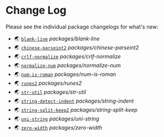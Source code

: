 # Change Log

Please see the individual package changelogs for what's new:

* 🌏 [`blank-line`](./packages/blank-line/CHANGELOG.md "packages/blank-line") *packages/blank-line*
* 🌏 [`chinese-parseint2`](./packages/chinese-parseint2/CHANGELOG.md "packages/chinese-parseint2") *packages/chinese-parseint2*
* 🌏 [`crlf-normalize`](./packages/crlf-normalize/CHANGELOG.md "packages/crlf-normalize") *packages/crlf-normalize*
* 🌏 [`normalize-num`](./packages/normalize-num/CHANGELOG.md "packages/normalize-num") *packages/normalize-num*
* 🌏 [`num-is-roman`](./packages/num-is-roman/CHANGELOG.md "packages/num-is-roman") *packages/num-is-roman*
* 🌏 [`runes2`](./packages/runes2/CHANGELOG.md "packages/runes2") *packages/runes2*
* 🌏 [`str-util`](./packages/str-util/CHANGELOG.md "packages/str-util") *packages/str-util*
* 🌏 [`string-detect-indent`](./packages/string-indent/CHANGELOG.md "packages/string-indent") *packages/string-indent*
* 🌏 [`string-split-keep2`](./packages/string-split-keep/CHANGELOG.md "packages/string-split-keep") *packages/string-split-keep*
* 🌏 [`uni-string`](./packages/uni-string/CHANGELOG.md "packages/uni-string") *packages/uni-string*
* 🌏 [`zero-width`](./packages/zero-width/CHANGELOG.md "packages/zero-width") *packages/zero-width*


